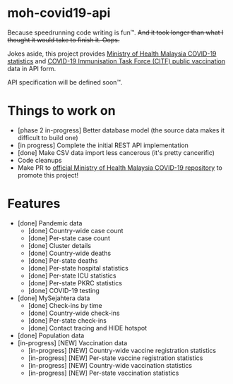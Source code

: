 # moh-covid19-api

Because speedrunning code writing is fun™. ~~And it took longer than what I thought it would take to finish it. Oops.~~

Jokes aside, this project provides [Ministry of Health Malaysia COVID-19 statistics](https://github.com/MoH-Malaysia/covid19-public) and [COVID-19 Immunisation Task Force (CITF) public vaccination](https://github.com/CITF-Malaysia/citf-public) data in API form.

API specification will be defined soon™.
# Things to work on
- [phase 2 in-progress] Better database model (the source data makes it difficult to build one)
- [in progress] Complete the initial REST API implementation
- [done] Make CSV data import less cancerous (it's pretty cancerific)
- Code cleanups
- Make PR to [official Ministry of Health Malaysia COVID-19 repository](https://github.com/MoH-Malaysia/covid19-public) to promote this project!

# Features
- [done] Pandemic data
  - [done] Country-wide case count
  - [done] Per-state case count
  - [done] Cluster details
  - [done] Country-wide deaths
  - [done] Per-state deaths
  - [done] Per-state hospital statistics
  - [done] Per-state ICU statistics
  - [done] Per-state PKRC statistics
  - [done] COVID-19 testing
- [done] MySejahtera data
  - [done] Check-ins by time
  - [done] Country-wide check-ins
  - [done] Per-state check-ins
  - [done] Contact tracing and HIDE hotspot
- [done] Population data
- [in-progress] [NEW] Vaccination data
  - [in-progress] [NEW] Country-wide vaccine registration statistics
  - [in-progress] [NEW] Per-state vaccine registration statistics
  - [in-progress] [NEW] Country-wide vaccination statistics
  - [in-progress] [NEW] Per-state vaccination statistics
